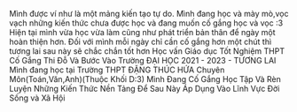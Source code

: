 Mình được ví như là một mảng kiến tạo tự do. Mình đang học và mày mò,vọc vạch những kiến thức chưa được học và đang muốn cố gắng học và vọc :3
Hiện tại mình vừa học vừa làm cũng như phát triển bản thân để ngày một hoàn thiện hơn. Đối với mình mỗi ngày chỉ cần cố gắng hơn một chút thì tương lai sau này sẽ chắc chắn tốt hơn
Học vấn
 Giáo dục
Tốt Nghiệm THPT Cố Gắng Thi Đỗ Và Bước Vào Trường ĐẠI HỌC
2021 - 2023 - TƯƠNG LAI
Mình đang học tại Trường THPT ĐẶNG THÚC HỨA Chuyên Môn(Toán,Văn,Anh)(Thuộc Khối D:3) Mình Đang Cố Gắng Học Tập Và Rèn Luyện Những Kiến Thức Nền Tảng Để Sau Này Áp Dụng Vào Lĩnh Vực Đời Sống và Xã Hội
